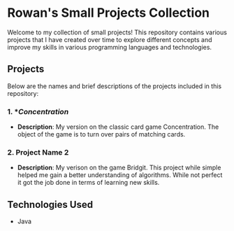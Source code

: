 # Rowan's Small Projects Collection

Welcome to my collection of small projects! This repository contains various projects that I have created over time to explore different concepts and improve my skills in various programming languages and technologies.

## Projects

Below are the names and brief descriptions of the projects included in this repository:

### 1. **Concentration*
   - **Description**: My version on the classic card game Concentration. The object of the game is to turn over pairs of matching cards. 

### 2. **Project Name 2**
   - **Description**: My verison on the game Bridgit. This project while simple helped me gain a better understanding of algorithms. While not perfect it got the job done in terms of learning new skills.

## Technologies Used
- Java
